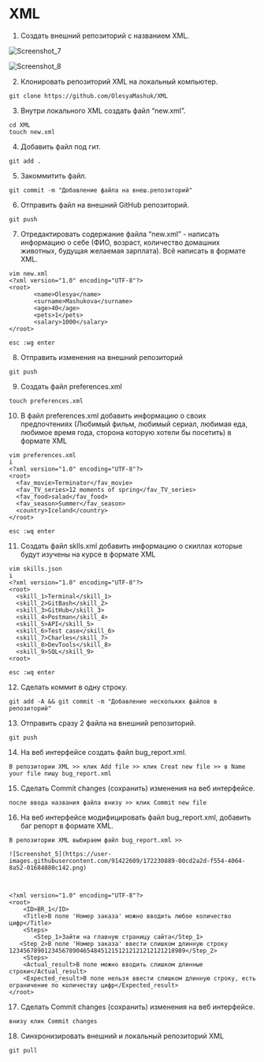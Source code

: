 # XML

1. Создать внешний репозиторий c названием XML.

![Screenshot_7](https://user-images.githubusercontent.com/91422609/169956272-ac680b8e-b61a-42bd-8507-a9a10888dea3.png)

![Screenshot_8](https://user-images.githubusercontent.com/91422609/169956291-54d0c328-42db-48b1-b449-76e344aee97f.png)

 2. Клонировать репозиторий XML на локальный компьютер.
 
 ``` git clone https://github.com/OlesyaMashuk/XML ```
 
 3. Внутри локального XML создать файл “new.xml”.
  
 ```
 cd XML
 touch new.xml 
 ```

 4. Добавить файл под гит.
 
 ``` git add . ```
 
 5. Закоммитить файл.
 
 ``` git commit -m "Добавление файла на внеш.репозиторий" ```
 
 6. Отправить файл на внешний GitHub репозиторий.
 
 ``` git push ```
 
 7. Отредактировать содержание файла “new.xml” - написать информацию о себе (ФИО, возраст, количество домашних животных, будущая желаемая зарплата).
 Всё написать в формате XML.
 ```
 vim new.xml
<?xml version="1.0" encoding="UTF-8"?>
<root>
		<name>Olesya</name>
		<surname>Mashukova</surname>
		<age>40</age>
		<pets>1</pets>
		<salary>1000</salary>
</root>

esc :wg enter 
```


8. Отправить изменения на внешний репозиторий
```
git push
```
9. Создать файл preferences.xml
```
touch preferences.xml
```
10. В файл preferences.xml добавить информацию о своих предпочтениях 
(Любимый фильм, любимый сериал, любимая еда, любимое время года, сторона которую хотели бы посетить) в формате XML
```
vim preferences.xml
i
<?xml version="1.0" encoding="UTF-8"?>
<root>
  <fav_movie>Terminator</fav_movie>
  <fav_TV_series>12 moments of spring</fav_TV_series>
  <fav_food>salad</fav_food>
  <fav_season>Summer</fav_season>
  <country>Iceland</country>
</root>

esc :wq enter
```
11.  Создать файл sklls.xml добавить информацию о скиллах которые будут изучены на курсе в формате XML
``` 
vim skills.json
i
<?xml version="1.0" encoding="UTF-8"?>
<root>
  <skill_1>Terminal</skill_1>
  <skill_2>GitBash</skill_2>
  <skill_3>GitHub</skill_3>
  <skill_4>Postman</skill_4>
  <skill_5>API</skill_5>
  <skill_6>Test case</skill_6>
  <skill_7>Charles</skill_7>
  <skill_8>DevTools</skill_8>
  <skill_9>SQL</skill_9>
<root>	

esc :wq enter
```
 12. Сделать коммит в одну строку.
```
git add -A && git commit -m "Добавление нескольких файлов в репозиторий"
```
 13. Отправить сразу 2 файла на внешний репозиторий.
 ```
 git push
 ```
 14. На веб интерфейсе создать файл bug_report.xml.
 ```
 В репозитории XML >> клик Add file >> клик Creat new file >> в Name your file пишу bug_report.xml
 ```
 15. Сделать Commit changes (сохранить) изменения на веб интерфейсе.
 ```
 после ввода названия файла внизу >> клик Commit new file
 ```
 16. На веб интерфейсе модифицировать файл bug_report.xml, добавить баг репорт в формате XML.
 ```
 В репозитории XML выбираем файл bug_report.xml >>
 
 ![Screenshot_5](https://user-images.githubusercontent.com/91422609/172230889-00cd2a2d-f554-4064-8a52-01684080c142.png)

 
 
 <?xml version="1.0" encoding="UTF-8"?>
 <root>
     <ID>BR_1</ID>
     <Title>В поле 'Номер заказа' можно вводить любое количество цифр</Title>
     <Steps>
     	<Step_1>Зайти на главную страницу сайта</Step_1>
	<Step_2>В поле 'Номер заказа' ввести слишком длинную строку 12345678901234567890465484512151212121212121218989</Step_2>
     <Steps>
     <Actual_result>В поле можно вводить слишком длинные строки</Actual_result>
     <Expected_result>В поле нельзя ввести слишком длинную строку, есть ограничение по количеству цифр</Expected_result>
 </root>
 ```
 17. Сделать Commit changes (сохранить) изменения на веб интерфейсе.
 ```
 внизу клик Commit changes
 ```
 18.  Синхронизировать внешний и локальный репозиторий XML
 ```
 git pull
 ```
 
